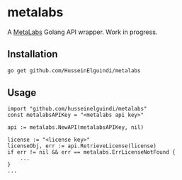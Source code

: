 # metalabs
A [MetaLabs](https://metalabs.io/) Golang API wrapper. Work in progress.

## Installation

```bash
go get github.com/HusseinElguindi/metalabs
```

## Usage

```golang
import "github.com/husseinelguindi/metalabs"
const metalabsAPIKey = "<metalabs api key>"

api := metalabs.NewAPI(metalabsAPIKey, nil)

license := "<license key>"
licenseObj, err := api.RetrieveLicense(license)
if err != nil && err == metalabs.ErrLicenseNotFound {
    ...
}
...
```
